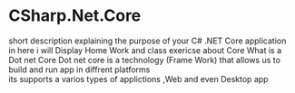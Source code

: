 # CSharp.Net.Core
 short description explaining the purpose of your C# .NET Core application
in here i will Display Home Work and class exericse about Core 
What is a Dot net Core 
Dot net core is a technology (Frame Work) that allows us to build and run app in diffrent platforms  
its supports a varios types of applictions ,Web  and even Desktop app 
